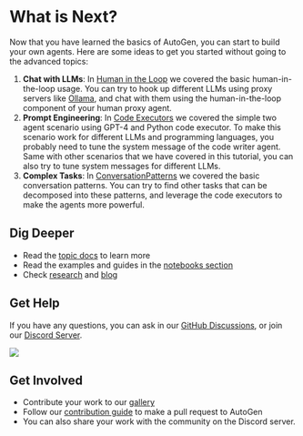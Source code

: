 # What is Next?

Now that you have learned the basics of AutoGen, you can start to build your own
agents. Here are some ideas to get you started without going to the advanced
topics:

1.  **Chat with LLMs**: In [Human in the Loop](./human-in-the-loop) we covered
    the basic human-in-the-loop usage. You can try to hook up different LLMs
    using proxy servers like [Ollama](https://github.com/ollama/ollama), and
    chat with them using the human-in-the-loop component of your human proxy
    agent.
2.  **Prompt Engineering**: In [Code Executors](./code-executors) we
    covered the simple two agent scenario using GPT-4 and Python code executor.
    To make this scenario work for different LLMs and programming languages, you
    probably need to tune the system message of the code writer agent. Same with
    other scenarios that we have covered in this tutorial, you can also try to
    tune system messages for different LLMs.
3.  **Complex Tasks**: In [ConversationPatterns](./conversation-patterns)
    we covered the basic conversation patterns. You can try to find other tasks
    that can be decomposed into these patterns, and leverage the code executors
    to make the agents more powerful.

## Dig Deeper

- Read the [topic docs](/docs/topics) to learn more
- Read the examples and guides in the [notebooks section](/docs/notebooks)
- Check [research](/docs/Research) and [blog](/docs/blog)

## Get Help

If you have any questions, you can ask in our [GitHub
Discussions](https://github.com/microsoft/autogen/discussions), or join
our [Discord Server](https://discord.gg/pAbnFJrkgZ).

[![](https://img.shields.io/discord/1153072414184452236?logo=discord&style=flat.png)](https://discord.gg/pAbnFJrkgZ)

## Get Involved

- Contribute your work to our [gallery](../Gallery)
- Follow our [contribution guide](../Contribute) to make a pull request to AutoGen
- You can also share your work with the community on the Discord server.
